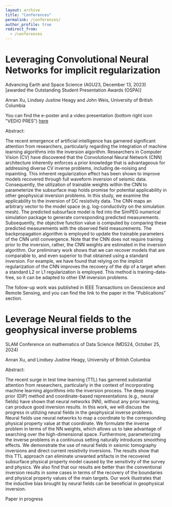 ```yaml
---
layout: archive
title: "Conferences"
permalink: /conferences/
author_profile: true
redirect_from:
  - /conferences
---
```


Leveraging Convolutional Neural Networks for implicit regularization
======
Advancing Earth and Space Science (AGU23, December 13, 2023) [awarded the Outstanding Student Presentation Awards (OSPA)]

Anran Xu, Lindsey Justine Heagy and John Weis, University of British Columbia

You can find the e-poster and a video presentation (bottom right icon "VEDIO PRES") [here](https://agu23.ipostersessions.com/?s=C6-F6-87-20-DE-67-43-79-FD-E2-69-3E-7C-5A-FA-EF)

Abstract:

The recent emergence of artificial intelligence has garnered significant attention from researchers, particularly regarding the integration of machine learning algorithms into the inversion algorithm. Researchers in Computer Vision (CV) have discovered that the Convolutional Neural Network (CNN) architecture inherently enforces a prior knowledge that is advantageous for addressing diverse CV inverse problems, including de-noising and inpainting. This inherent regularization effect has been shown to improve models recovered through full waveform inversion of seismic data. Consequently, the utilization of trainable weights within the CNN to parameterize the subsurface map holds promise for potential applicability in other geophysical inversion problems. In this study, we examine the applicability to the inversion of DC resistivity data. The CNN maps an arbitrary vector to the model space (e.g. log-conductivity on the simulation mesh). The predicted subsurface model is fed into the SimPEG numerical simulation package to generate corresponding predicted measurements. Subsequently, the objective function value is computed by comparing these predicted measurements with the observed field measurements. The backpropagation algorithm is employed to update the trainable parameters of the CNN until convergence. Note that the CNN does not require training prior to the inversion, rather, the CNN weights are estimated in the inversion algorithm. Our preliminary work shows that we can recover models that are comparable to, and even superior to that obtained using a standard inversion. For example, we have found that relying on the implicit regularization of the CNN improves the recovery of the dip of a target when a standard L2 or L1 regularization is employed. This method is training-data-free, so it can be adapted to other EM inversion problems.

The follow-up work was published in IEEE Transactions on Geoscience and Remote Sensing, and you can find the link to the paper in the "Publications" section.

Leverage Neural fields to the geophysical inverse problems 
======
SLAM Conference on mathematics of Data Science (MDS24, October 25, 2024)

Anran Xu, and Lindsey Justine Heagy, University of British Columbia

Abstract:

The recent surge in test time learning (TTL) has garnered substantial attention from researchers, particularly in the context of incorporating machine learning algorithms into the inversion process. The deep image prior (DIP) method and coordinate-based representations (e.g., neural fields) have shown that neural networks (NN), without any prior learning, can produce good inversion results. In this work, we will discuss the progress in utilizing neural fields in the geophysical inverse problems. Neural fields use neural networks to map a coordinate to the corresponding physical property value at that coordinate. We formulate the inverse problem in terms of the NN weights, which allows us to take advantage of searching over the high-dimensional space. Furthermore, parameterizing the inverse problems in a continuous setting naturally introduces smoothing effects. We demonstrate the use of neural fields in seismic tomography inversions and direct current resistivity inversions. The results show that this TTL approach can eliminate unwanted artifacts in the recovered subsurface physical property model caused by the sensitivity of the survey and physics. We also find that our results are better than the conventional inversion results in some cases in terms of the recovery of the boundaries and physical property values of the main targets. Our work illustrates that the inductive bias brought by neural fields can be beneficial in geophysical inversion.

Paper in progress


